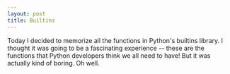 ```yaml
---
layout: post
title: Builtins
---
```


Today I decided to memorize all the functions in Python's builtins library.  I thought it was going to be a fascinating experience -- these are the functions that Python developers think we all need to have! But it was actually kind of boring.  Oh well.  
